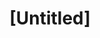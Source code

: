 ---
pid: PT285
title: "[Untitled]"
location_transcription: 
zipcode: 
outside_phl: 
neighborhood: 
age: 
age_range: 
instagram: 
image_file_name: PT_285.jpg
proposal_transcription: 
topic: Unknown
topic_summary: '0'
type: Other No Form
keywords_other: hand
credit: 
image_labels: 
twitter: 
facebook: 
permalink: "/monuments/pt285/"
layout: item-page
---